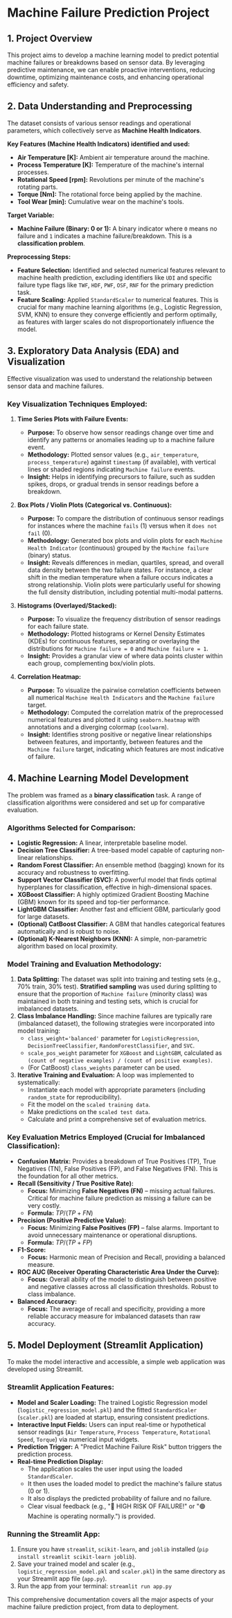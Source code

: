 # Machine Failure Prediction Project

## 1. Project Overview

This project aims to develop a machine learning model to predict potential machine failures or breakdowns based on sensor data. By leveraging predictive maintenance, we can enable proactive interventions, reducing downtime, optimizing maintenance costs, and enhancing operational efficiency and safety.

## 2. Data Understanding and Preprocessing

The dataset consists of various sensor readings and operational parameters, which collectively serve as **Machine Health Indicators**.

**Key Features (Machine Health Indicators) identified and used:**
* **Air Temperature [K]:** Ambient air temperature around the machine.
* **Process Temperature [K]:** Temperature of the machine's internal processes.
* **Rotational Speed [rpm]:** Revolutions per minute of the machine's rotating parts.
* **Torque [Nm]:** The rotational force being applied by the machine.
* **Tool Wear [min]:** Cumulative wear on the machine's tools.

**Target Variable:**
* **Machine Failure (Binary: 0 or 1):** A binary indicator where `0` means no failure and `1` indicates a machine failure/breakdown. This is a **classification problem**.

**Preprocessing Steps:**
* **Feature Selection:** Identified and selected numerical features relevant to machine health prediction, excluding identifiers like `UDI` and specific failure type flags like `TWF`, `HDF`, `PWF`, `OSF`, `RNF` for the primary prediction task.
* **Feature Scaling:** Applied `StandardScaler` to numerical features. This is crucial for many machine learning algorithms (e.g., Logistic Regression, SVM, KNN) to ensure they converge efficiently and perform optimally, as features with larger scales do not disproportionately influence the model.

## 3. Exploratory Data Analysis (EDA) and Visualization

Effective visualization was used to understand the relationship between sensor data and machine failures.

### Key Visualization Techniques Employed:

1.  **Time Series Plots with Failure Events:**
    * **Purpose:** To observe how sensor readings change over time and identify any patterns or anomalies leading up to a machine failure event.
    * **Methodology:** Plotted sensor values (e.g., `air_temperature`, `process_temperature`) against `timestamp` (if available), with vertical lines or shaded regions indicating `Machine failure` events.
    * **Insight:** Helps in identifying precursors to failure, such as sudden spikes, drops, or gradual trends in sensor readings before a breakdown.

2.  **Box Plots / Violin Plots (Categorical vs. Continuous):**
    * **Purpose:** To compare the distribution of continuous sensor readings for instances where the machine `fails` (1) versus when it `does not fail` (0).
    * **Methodology:** Generated box plots and violin plots for each `Machine Health Indicator` (continuous) grouped by the `Machine failure` (binary) status.
    * **Insight:** Reveals differences in median, quartiles, spread, and overall data density between the two failure states. For instance, a clear shift in the median temperature when a failure occurs indicates a strong relationship. Violin plots were particularly useful for showing the full density distribution, including potential multi-modal patterns.

3.  **Histograms (Overlayed/Stacked):**
    * **Purpose:** To visualize the frequency distribution of sensor readings for each failure state.
    * **Methodology:** Plotted histograms or Kernel Density Estimates (KDEs) for continuous features, separating or overlaying the distributions for `Machine failure = 0` and `Machine failure = 1`.
    * **Insight:** Provides a granular view of where data points cluster within each group, complementing box/violin plots.

4.  **Correlation Heatmap:**
    * **Purpose:** To visualize the pairwise correlation coefficients between all numerical `Machine Health Indicators` and the `Machine failure` target.
    * **Methodology:** Computed the correlation matrix of the preprocessed numerical features and plotted it using `seaborn.heatmap` with annotations and a diverging colormap (`coolwarm`).
    * **Insight:** Identifies strong positive or negative linear relationships between features, and importantly, between features and the `Machine failure` target, indicating which features are most indicative of failure.

## 4. Machine Learning Model Development

The problem was framed as a **binary classification** task. A range of classification algorithms were considered and set up for comparative evaluation.

### Algorithms Selected for Comparison:

* **Logistic Regression:** A linear, interpretable baseline model.
* **Decision Tree Classifier:** A tree-based model capable of capturing non-linear relationships.
* **Random Forest Classifier:** An ensemble method (bagging) known for its accuracy and robustness to overfitting.
* **Support Vector Classifier (SVC):** A powerful model that finds optimal hyperplanes for classification, effective in high-dimensional spaces.
* **XGBoost Classifier:** A highly optimized Gradient Boosting Machine (GBM) known for its speed and top-tier performance.
* **LightGBM Classifier:** Another fast and efficient GBM, particularly good for large datasets.
* **(Optional) CatBoost Classifier:** A GBM that handles categorical features automatically and is robust to noise.
* **(Optional) K-Nearest Neighbors (KNN):** A simple, non-parametric algorithm based on local proximity.

### Model Training and Evaluation Methodology:

1.  **Data Splitting:** The dataset was split into training and testing sets (e.g., 70% train, 30% test). **Stratified sampling** was used during splitting to ensure that the proportion of `Machine failure` (minority class) was maintained in both training and testing sets, which is crucial for imbalanced datasets.
2.  **Class Imbalance Handling:** Since machine failures are typically rare (imbalanced dataset), the following strategies were incorporated into model training:
    * `class_weight='balanced'` parameter for `LogisticRegression`, `DecisionTreeClassifier`, `RandomForestClassifier`, and `SVC`.
    * `scale_pos_weight` parameter for `XGBoost` and `LightGBM`, calculated as `(count of negative examples) / (count of positive examples)`.
    * (For CatBoost) `class_weights` parameter can be used.
3.  **Iterative Training and Evaluation:** A loop was implemented to systematically:
    * Instantiate each model with appropriate parameters (including `random_state` for reproducibility).
    * Fit the model on the `scaled training data`.
    * Make predictions on the `scaled test data`.
    * Calculate and print a comprehensive set of evaluation metrics.

### Key Evaluation Metrics Employed (Crucial for Imbalanced Classification):

* **Confusion Matrix:** Provides a breakdown of True Positives (TP), True Negatives (TN), False Positives (FP), and False Negatives (FN). This is the foundation for all other metrics.
* **Recall (Sensitivity / True Positive Rate):**
    * **Focus:** Minimizing **False Negatives (FN)** – missing actual failures. Critical for machine failure prediction as missing a failure can be very costly.
    * **Formula:** $TP / (TP + FN)$
* **Precision (Positive Predictive Value):**
    * **Focus:** Minimizing **False Positives (FP)** – false alarms. Important to avoid unnecessary maintenance or operational disruptions.
    * **Formula:** $TP / (TP + FP)$
* **F1-Score:**
    * **Focus:** Harmonic mean of Precision and Recall, providing a balanced measure.
* **ROC AUC (Receiver Operating Characteristic Area Under the Curve):**
    * **Focus:** Overall ability of the model to distinguish between positive and negative classes across all classification thresholds. Robust to class imbalance.
* **Balanced Accuracy:**
    * **Focus:** The average of recall and specificity, providing a more reliable accuracy measure for imbalanced datasets than raw accuracy.

## 5. Model Deployment (Streamlit Application)

To make the model interactive and accessible, a simple web application was developed using Streamlit.

### Streamlit Application Features:

* **Model and Scaler Loading:** The trained Logistic Regression model (`logistic_regression_model.pkl`) and the fitted `StandardScaler` (`scaler.pkl`) are loaded at startup, ensuring consistent predictions.
* **Interactive Input Fields:** Users can input real-time or hypothetical sensor readings (`Air Temperature`, `Process Temperature`, `Rotational Speed`, `Torque`) via numerical input widgets.
* **Prediction Trigger:** A "Predict Machine Failure Risk" button triggers the prediction process.
* **Real-time Prediction Display:**
    * The application scales the user input using the loaded `StandardScaler`.
    * It then uses the loaded model to predict the machine's failure status (0 or 1).
    * It also displays the predicted probability of failure and no failure.
    * Clear visual feedback (e.g., "🔴 HIGH RISK OF FAILURE!" or "🟢 Machine is operating normally.") is provided.

### Running the Streamlit App:

1.  Ensure you have `streamlit`, `scikit-learn`, and `joblib` installed (`pip install streamlit scikit-learn joblib`).
2.  Save your trained model and scaler (e.g., `logistic_regression_model.pkl` and `scaler.pkl`) in the same directory as your Streamlit app file (`app.py`).
3.  Run the app from your terminal: `streamlit run app.py`

This comprehensive documentation covers all the major aspects of your machine failure prediction project, from data to deployment.